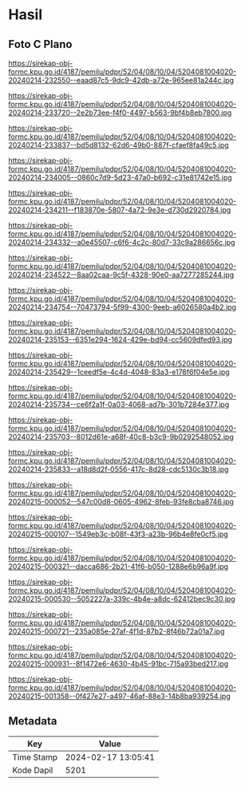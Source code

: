 # Hasil

## Foto C Plano

https://sirekap-obj-formc.kpu.go.id/4187/pemilu/pdpr/52/04/08/10/04/5204081004020-20240214-232550--eaad87c5-9dc9-42db-a72e-965ee81a244c.jpg

https://sirekap-obj-formc.kpu.go.id/4187/pemilu/pdpr/52/04/08/10/04/5204081004020-20240214-233720--2e2b73ee-f4f0-4497-b563-9bf4b8eb7800.jpg

https://sirekap-obj-formc.kpu.go.id/4187/pemilu/pdpr/52/04/08/10/04/5204081004020-20240214-233837--bd5d8132-62d6-49b0-887f-cfaef8fa49c5.jpg

https://sirekap-obj-formc.kpu.go.id/4187/pemilu/pdpr/52/04/08/10/04/5204081004020-20240214-234005--0860c7d9-5d23-47a0-b692-c31e81742e15.jpg

https://sirekap-obj-formc.kpu.go.id/4187/pemilu/pdpr/52/04/08/10/04/5204081004020-20240214-234211--f183870e-5807-4a72-9e3e-d730d2920784.jpg

https://sirekap-obj-formc.kpu.go.id/4187/pemilu/pdpr/52/04/08/10/04/5204081004020-20240214-234332--a0e45507-c6f6-4c2c-80d7-33c9a286656c.jpg

https://sirekap-obj-formc.kpu.go.id/4187/pemilu/pdpr/52/04/08/10/04/5204081004020-20240214-234522--8aa02caa-9c5f-4328-90e0-aa7277285244.jpg

https://sirekap-obj-formc.kpu.go.id/4187/pemilu/pdpr/52/04/08/10/04/5204081004020-20240214-234754--70473794-5f99-4300-9eeb-a6026580a4b2.jpg

https://sirekap-obj-formc.kpu.go.id/4187/pemilu/pdpr/52/04/08/10/04/5204081004020-20240214-235153--6351e294-1624-429e-bd94-cc5609dfed93.jpg

https://sirekap-obj-formc.kpu.go.id/4187/pemilu/pdpr/52/04/08/10/04/5204081004020-20240214-235429--1ceedf5e-4c4d-4048-83a3-e178f6f04e5e.jpg

https://sirekap-obj-formc.kpu.go.id/4187/pemilu/pdpr/52/04/08/10/04/5204081004020-20240214-235734--ce6f2a1f-0a03-4068-ad7b-301b7284e377.jpg

https://sirekap-obj-formc.kpu.go.id/4187/pemilu/pdpr/52/04/08/10/04/5204081004020-20240214-235703--8012d61e-a68f-40c8-b3c9-9b0292548052.jpg

https://sirekap-obj-formc.kpu.go.id/4187/pemilu/pdpr/52/04/08/10/04/5204081004020-20240214-235833--a18d8d2f-0556-417c-8d28-cdc5130c3b18.jpg

https://sirekap-obj-formc.kpu.go.id/4187/pemilu/pdpr/52/04/08/10/04/5204081004020-20240215-000052--547c00d8-0605-4962-8feb-93fe8cba8746.jpg

https://sirekap-obj-formc.kpu.go.id/4187/pemilu/pdpr/52/04/08/10/04/5204081004020-20240215-000107--1549eb3c-b08f-43f3-a23b-96b4e8fe0cf5.jpg

https://sirekap-obj-formc.kpu.go.id/4187/pemilu/pdpr/52/04/08/10/04/5204081004020-20240215-000321--dacca686-2b21-41f6-b050-1288e6b96a9f.jpg

https://sirekap-obj-formc.kpu.go.id/4187/pemilu/pdpr/52/04/08/10/04/5204081004020-20240215-000530--5052227a-339c-4b4e-a8dc-62412bec9c30.jpg

https://sirekap-obj-formc.kpu.go.id/4187/pemilu/pdpr/52/04/08/10/04/5204081004020-20240215-000721--235a085e-27af-4f1d-87b2-8f46b72a01a7.jpg

https://sirekap-obj-formc.kpu.go.id/4187/pemilu/pdpr/52/04/08/10/04/5204081004020-20240215-000931--8f1472e6-4630-4b45-91bc-715a93bed217.jpg

https://sirekap-obj-formc.kpu.go.id/4187/pemilu/pdpr/52/04/08/10/04/5204081004020-20240215-001358--0f427e27-a497-46af-88e3-14b8ba939254.jpg


## Metadata

| Key        | Value               |
| ---------- | ------------------- |
| Time Stamp | 2024-02-17 13:05:41 |
| Kode Dapil | 5201                |



